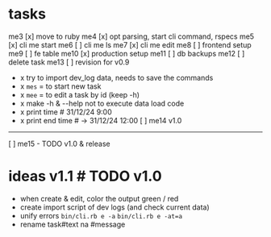 # tasks
me3  [x] move to ruby
me4  [x] opt parsing, start cli command, rspecs
me5  [x] cli me start
me6  [ ] cli me ls
me7  [x] cli me edit
me8  [ ] frontend setup
me9  [ ] fe table
me10 [x] production setup
me11 [ ] db backups
me12 [ ] delete task
me13 [ ] revision for v0.9
  - x try to import dev_log data, needs to save the commands
  - x `mes` = to start new task
  - x `mee` = to edit a task by id (keep -h)
  - x make -h & --help not to execute data load code
  - x print time # 31/12/24 9:00
  - x print end time # -> 31/12/24 12:00
[ ] me14 v1.0
  - ---------
[ ] me15 - TODO v1.0 & release


# ideas v1.1 # TODO v1.0
- when create & edit, color the output green / red
- create import script of dev logs (and check current data)
- unify errors `bin/cli.rb e -a` `bin/cli.rb e -at=a`
- rename task#text na #message

